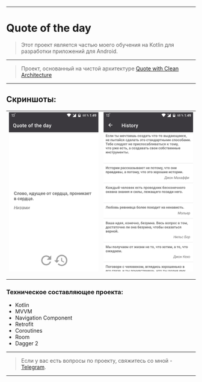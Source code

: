 ____

# Quote of the day

> Этот проект является частью моего обучения на Kotlin для разработки приложений для Android.

____

> Проект, основанный на чистой архитектуре [Quote with Clean Architecture](https://github.com/zurbaevi/android-quote-of-the-day/tree/clean_architecture)
___

## Скриншоты:

| <img src="pictures/device_screen_1.png"> | <img src="pictures/device_screen_2.png"> |
| ---------------------------------------------- | -------------------------------------------- |

____


### Техническое составляющее проекта:

- Kotlin
- MVVM
- Navigation Component
- Retrofit
- Coroutines
- Room
- Dagger 2

____

> Если у вас есть вопросы по проекту, свяжитесь со мной - [Telegram](https://t.me/zurbaevi). 

___
